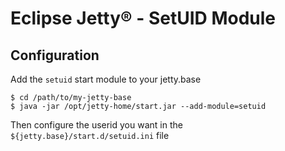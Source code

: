 # Eclipse Jetty® - SetUID Module

## Configuration

Add the `setuid` start module to your jetty.base

```
$ cd /path/to/my-jetty-base
$ java -jar /opt/jetty-home/start.jar --add-module=setuid
```

Then configure the userid you want in the `${jetty.base}/start.d/setuid.ini` file
